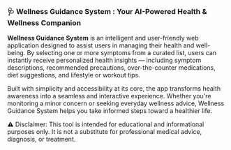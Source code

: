 ### 🩺 **Wellness Guidance System** : Your AI-Powered Health & Wellness Companion
**Wellness Guidance System** is an intelligent and user-friendly web application designed to assist users in managing their health and well-being. By selecting one or more symptoms from a curated list, users can instantly receive personalized health insights — including symptom descriptions, recommended precautions, over-the-counter medications, diet suggestions, and lifestyle or workout tips.

Built with simplicity and accessibility at its core, the app transforms health awareness into a seamless and interactive experience. Whether you're monitoring a minor concern or seeking everyday wellness advice, Wellness Guidance System helps you take informed steps toward a healthier life.

⚠️ Disclaimer: This tool is intended for educational and informational purposes only. It is not a substitute for professional medical advice, diagnosis, or treatment.
